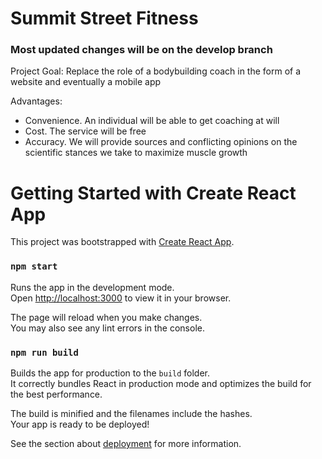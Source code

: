 # Summit Street Fitness

### Most updated changes will be on the develop branch

Project Goal: Replace the role of a bodybuilding coach in the form of a website and eventually a mobile app

Advantages:

- Convenience. An individual will be able to get coaching at will
- Cost. The service will be free
- Accuracy. We will provide sources and conflicting opinions on the scientific stances we take to maximize muscle growth



# Getting Started with Create React App

This project was bootstrapped with [Create React App](https://github.com/facebook/create-react-app).

### `npm start`

Runs the app in the development mode.\
Open [http://localhost:3000](http://localhost:3000) to view it in your browser.

The page will reload when you make changes.\
You may also see any lint errors in the console.


### `npm run build`

Builds the app for production to the `build` folder.\
It correctly bundles React in production mode and optimizes the build for the best performance.

The build is minified and the filenames include the hashes.\
Your app is ready to be deployed!

See the section about [deployment](https://facebook.github.io/create-react-app/docs/deployment) for more information.


